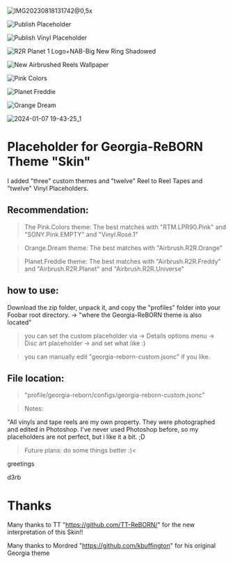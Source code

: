 ![IMG20230818131742@0,5x](https://github.com/d3rb/Placeholder-for-Georgia-ReBORN/assets/15198548/3c8345fc-8a8c-44aa-9316-127c05763539)

![Publish Placeholder](https://github.com/d3rb/Placeholder/assets/15198548/852a0cde-54bb-4568-b885-17f0e1ed3120)

![Publish Vinyl Placeholder](https://github.com/d3rb/Placeholder/assets/15198548/fbf60173-cfb8-4afe-a0bd-8f82418dbee9)

![R2R Planet 1 Logo+NAB-Big New Ring Shadowed](https://github.com/d3rb/Placeholder-for-Georgia-ReBORN/assets/15198548/91db47ff-c5bf-4b2f-be73-550605e89cc1)

![New Airbrushed Reels Wallpaper](https://github.com/d3rb/Placeholder-for-Georgia-ReBORN/assets/15198548/103460b0-1135-48d5-a7be-ce01bf10775e)

![Pink Colors](https://github.com/d3rb/Placeholder-for-Georgia-ReBORN/assets/15198548/f748e960-1500-473b-9a39-374a29578864)

![Planet Freddie](https://github.com/d3rb/Placeholder-for-Georgia-ReBORN/assets/15198548/ae9ca6b4-03dc-4fcd-8095-2a2c50702609)

![Orange Dream](https://github.com/d3rb/Placeholder-for-Georgia-ReBORN/assets/15198548/41569e23-7ac6-41cd-8fa5-39988cfd9c27)

![2024-01-07 19-43-25_1](https://github.com/d3rb/Placeholder-for-Georgia-ReBORN/assets/15198548/417193e5-8459-4135-b472-f842cf4093ff)

# Placeholder for Georgia-ReBORN Theme "Skin"


I added "three" custom themes and "twelve" Reel to Reel Tapes and "twelve" Vinyl Placeholders.



## Recommendation:

> The Pink.Colors theme: The best matches with "RTM.LPR90.Pink" and "SONY.Pink.EMPTY" and "Vinyl.Rosé.1"

> Orange.Dream theme: The best matches with "Airbrush.R2R.Orange"

> Planet.Freddie theme: The best matches with "Airbrush.R2R.Freddy" and "Airbrush.R2R.Planet" and "Airbrush.R2R.Universe"



## how to use:

Download the zip folder, unpack it, and copy the "profiles" folder into your Foobar root directory. -> "where the Georgia-ReBORN theme is also located"

> you can set the custom placeholder via -> Details options menu -> Disc art placeholder -> and set what like :)

> you can manually edit "georgia-reborn-custom.jsonc" if you like.


## File location:

> "profile/georgia-reborn/configs/georgia-reborn-custom.jsonc"

>Notes:

"All vinyls and tape reels are my own property.
They were photographed and edited in Photoshop.
I've never used Photoshop before, so my placeholders are not perfect,
but i like it a bit. ;D


>Future plans: do some things better :)<

greetings

d3rb


# Thanks

Many thanks to TT "https://github.com/TT-ReBORN/" for the new interpretation of this Skin!!

Many thanks to Mordred "https://github.com/kbuffington" for his original Georgia theme
